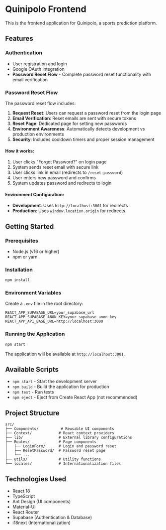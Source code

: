 # Quinipolo Frontend

This is the frontend application for Quinipolo, a sports prediction platform.

## Features

### Authentication

- User registration and login
- Google OAuth integration
- **Password Reset Flow** - Complete password reset functionality with email verification

### Password Reset Flow

The password reset flow includes:

1. **Request Reset**: Users can request a password reset from the login page
2. **Email Verification**: Reset emails are sent with secure tokens
3. **Reset Page**: Dedicated page for setting new passwords
4. **Environment Awareness**: Automatically detects development vs production environments
5. **Security**: Includes cooldown timers and proper session management

#### How it works:

1. User clicks "Forgot Password?" on login page
2. System sends reset email with secure link
3. User clicks link in email (redirects to `/reset-password`)
4. User enters new password and confirms
5. System updates password and redirects to login

#### Environment Configuration:

- **Development**: Uses `http://localhost:3001` for redirects
- **Production**: Uses `window.location.origin` for redirects

## Getting Started

### Prerequisites

- Node.js (v16 or higher)
- npm or yarn

### Installation

```bash
npm install
```

### Environment Variables

Create a `.env` file in the root directory:

```env
REACT_APP_SUPABASE_URL=your_supabase_url
REACT_APP_SUPABASE_ANON_KEY=your_supabase_anon_key
REACT_APP_API_BASE_URL=http://localhost:3000
```

### Running the Application

```bash
npm start
```

The application will be available at `http://localhost:3001`.

## Available Scripts

- `npm start` - Start the development server
- `npm build` - Build the application for production
- `npm test` - Run tests
- `npm eject` - Eject from Create React App (not recommended)

## Project Structure

```
src/
├── Components/          # Reusable UI components
├── Context/            # React context providers
├── lib/                # External library configurations
├── Routes/             # Page components
│   ├── LoginForm/      # Login and password reset
│   ├── ResetPassword/  # Password reset page
│   └── ...
├── utils/              # Utility functions
└── locales/            # Internationalization files
```

## Technologies Used

- React 18
- TypeScript
- Ant Design (UI components)
- Material-UI
- React Router
- Supabase (Authentication & Database)
- i18next (Internationalization)
